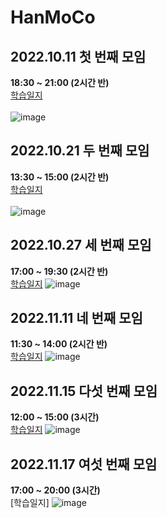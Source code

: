 # HanMoCo
## 2022.10.11 첫 번째 모임<br>
<b>18:30 ~ 21:00 (2시간 반)</b><br>
[학습일지](https://github.com/lbd0/HanCoMo/tree/main/2022.10.11)<br></br>
![image](https://user-images.githubusercontent.com/80818640/195057453-7a738f80-55b8-45bd-afac-a9bad2ca4780.png)
## 2022.10.21 두 번째 모임<br>
<b>13:30 ~ 15:00 (2시간 반)</b><br>
[학습일지](https://github.com/lbd0/HanCoMo/tree/main/2022.10.21)<br></br>
![image](https://user-images.githubusercontent.com/80818640/197111773-49547f4b-bd7d-4f36-8311-122cdda04615.png)
## 2022.10.27 세 번째 모임<br>
<b>17:00 ~ 19:30 (2시간 반)</b><br>
[학습일지](https://github.com/lbd0/HanCoMo/tree/main/2022.10.27)
![image](https://user-images.githubusercontent.com/80818640/198227540-cd750182-a9bb-45ca-a039-956fa7f581d5.png)
## 2022.11.11 네 번째 모임<br>
<b> 11:30 ~ 14:00 (2시간 반)</b><br>
[학습일지](https://github.com/lbd0/HanCoMo/tree/main/2022.11.11)
 ![image](https://user-images.githubusercontent.com/80818640/201249170-527c0958-92c6-4624-8525-33dc808f90b5.png)
## 2022.11.15 다섯 번째 모임<br>
<b> 12:00 ~ 15:00 (3시간)</b><br>
[학습일지](https://github.com/lbd0/HanCoMo/tree/main/2022.11.15)
![image](https://user-images.githubusercontent.com/80818640/201832493-03b7600b-0467-4b5a-98d7-7c6ba8236d55.png)

## 2022.11.17 여섯 번째 모임<br>
<b> 17:00 ~ 20:00 (3시간)</b><br>
[학습일지]
![image](https://user-images.githubusercontent.com/80818640/202389844-cf7f764c-fd93-46db-9445-f3dea9debaa1.png)


